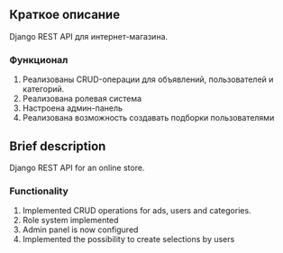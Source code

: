 ## Краткое описание ##

Django REST API для интернет-магазина.

### Функционал ###

1. Реализованы СRUD-операции для объявлений, пользователей и категорий. 
2. Реализована ролевая система
3. Настроена админ-панель
4. Реализована возможность создавать подборки пользователями

## Brief description ##

Django REST API for an online store.

### Functionality ###

1. Implemented CRUD operations for ads, users and categories. 
2. Role system implemented
3. Admin panel is now configured
4. Implemented the possibility to create selections by users